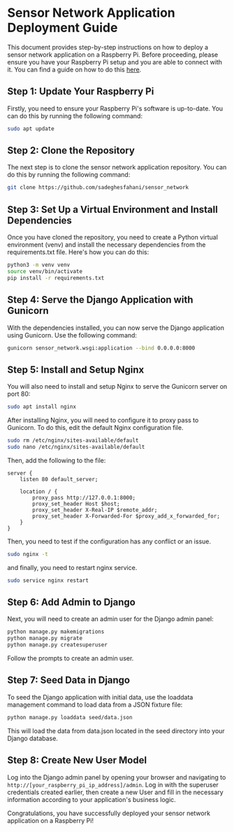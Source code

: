 # Sensor Network Application Deployment Guide

This document provides step-by-step instructions on how to deploy a sensor network application on a Raspberry Pi. Before
proceeding, please ensure you have your Raspberry Pi setup and you are able to connect with it. You can find a guide on
how to do this [here](https://github.com/sadeghesfahani/raspberry_headless).

## Step 1: Update Your Raspberry Pi

Firstly, you need to ensure your Raspberry Pi's software is up-to-date. You can do this by running the following
command:

```bash
sudo apt update
```

## Step 2: Clone the Repository

The next step is to clone the sensor network application repository. You can do this by running the following command:

```bash
git clone https://github.com/sadeghesfahani/sensor_network
```

## Step 3: Set Up a Virtual Environment and Install Dependencies

Once you have cloned the repository, you need to create a Python virtual environment (venv) and install the necessary
dependencies from the requirements.txt file. Here's how you can do this:

```bash
python3 -m venv venv
source venv/bin/activate
pip install -r requirements.txt
```

## Step 4: Serve the Django Application with Gunicorn

With the dependencies installed, you can now serve the Django application using Gunicorn. Use the following command:

```bash
gunicorn sensor_network.wsgi:application --bind 0.0.0.0:8000
```

## Step 5: Install and Setup Nginx

You will also need to install and setup Nginx to serve the Gunicorn server on port 80:

```bash
sudo apt install nginx
```

After installing Nginx, you will need to configure it to proxy pass to Gunicorn. To do this, edit the default Nginx
configuration file.

```bash
sudo rm /etc/nginx/sites-available/default
sudo nano /etc/nginx/sites-available/default
```

Then, add the following to the file:

```nginx
server {
    listen 80 default_server;

    location / {
        proxy_pass http://127.0.0.1:8000;
        proxy_set_header Host $host;
        proxy_set_header X-Real-IP $remote_addr;
        proxy_set_header X-Forwarded-For $proxy_add_x_forwarded_for;
    }
}
```

Then, you need to test if the configuration has any conflict or an issue.

```bash
sudo nginx -t
```

and finally, you need to restart nginx service.

```bash
sudo service nginx restart
```

## Step 6: Add Admin to Django

Next, you will need to create an admin user for the Django admin panel:
```bash
python manage.py makemigrations
python manage.py migrate
python manage.py createsuperuser
```
Follow the prompts to create an admin user.

## Step 7: Seed Data in Django
To seed the Django application with initial data, use the loaddata management command to load data from a JSON fixture file:
```bash
python manage.py loaddata seed/data.json
```
This will load the data from data.json located in the seed directory into your Django database.

## Step 8: Create New User Model
Log into the Django admin panel by opening your browser and navigating to `http://[your_raspberry_pi_ip_address]/admin`. Log in with the superuser credentials created earlier, then create a new User and fill in the necessary information according to your application's business logic.

Congratulations, you have successfully deployed your sensor network application on a Raspberry Pi!